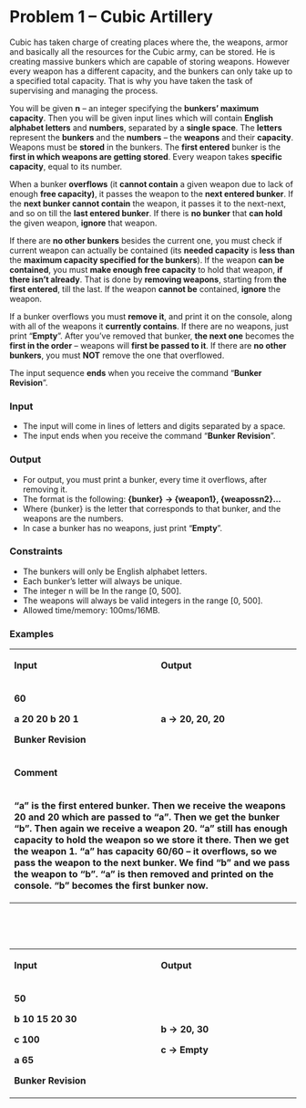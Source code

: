 <h1>Problem 1 &ndash; Cubic Artillery</h1>
<p>Cubic has taken charge of creating places where the, the weapons, armor and basically all the resources for the Cubic army, can be stored. He is creating massive bunkers which are capable of storing weapons. However every weapon has a different capacity, and the bunkers can only take up to a specified total capacity. That is why you have taken the task of supervising and managing the process.</p>
<p>You will be given <strong>n</strong> &ndash; an integer specifying the <strong>bunkers&rsquo; maximum capacity</strong>. Then you will be given input lines which will contain <strong>English alphabet letters</strong> and <strong>numbers</strong>, separated by a <strong>single space</strong>. The <strong>letters</strong> represent the <strong>bunkers</strong> and the <strong>numbers</strong> &ndash; the <strong>weapons</strong> and their <strong>capacity</strong>. Weapons must be <strong>stored</strong> in the bunkers. The <strong>first entered</strong> bunker is the <strong>first in which weapons are getting stored</strong>. Every weapon takes <strong>specific capacity</strong>, equal to its number.</p>
<p>When a bunker <strong>overflows</strong> (it <strong>cannot contain</strong> a given weapon due to lack of enough <strong>free capacity)</strong>, it passes the weapon to the <strong>next entered bunker</strong>. If the <strong>next bunker cannot contain</strong> the weapon, it passes it to the next-next, and so on till the <strong>last entered bunker</strong>. If there is <strong>no bunker</strong> that <strong>can hold</strong> the given weapon, <strong>ignore</strong> that weapon.</p>
<p>If there are <strong>no other bunkers</strong> besides the current one, you must check if current weapon can actually be contained (its <strong>needed capacity</strong> is <strong>less than</strong> the <strong>maximum capacity specified for the bunkers</strong>). If the weapon <strong>can be contained</strong>, you must <strong>make enough free capacity</strong> to hold that weapon, <strong>if there isn&rsquo;t already</strong>. That is done by <strong>removing weapons</strong>, starting from <strong>the first entered</strong>, till the last. If the weapon <strong>cannot be</strong> contained, <strong>ignore</strong> the weapon.</p>
<p>If a bunker overflows you must <strong>remove it</strong>, and print it on the console, along with all of the weapons it <strong>currently contains</strong>. If there are no weapons, just print &ldquo;<strong>Empty</strong>&rdquo;. After you&rsquo;ve removed that bunker, <strong>the next one</strong> becomes the <strong>first in the order</strong> &ndash; weapons will <strong>first be passed to it</strong>. If there are <strong>no other bunkers</strong>, you must <strong>NOT</strong> remove the one that overflowed.</p>
<p>The input sequence <strong>ends</strong> when you receive the command &ldquo;<strong>Bunker Revision</strong>&rdquo;.</p>
<h3>Input</h3>
<ul>
<li>The input will come in lines of letters and digits separated by a space.</li>
<li>The input ends when you receive the command &ldquo;<strong>Bunker Revision</strong>&rdquo;.</li>
</ul>
<h3>Output</h3>
<ul>
<li>For output, you must print a bunker, every time it overflows, after removing it.</li>
<li>The format is the following: <strong>{bunker}</strong> <strong>-&gt; {weapon1}, {weapossn2}&hellip;</strong></li>
<li>Where {bunker} is the letter that corresponds to that bunker, and the weapons are the numbers.</li>
<li>In case a bunker has no weapons, just print &ldquo;<strong>Empty</strong>&rdquo;.</li>
</ul>
<h3>Constraints</h3>
<ul>
<li>The bunkers will only be English alphabet letters.</li>
<li>Each bunker&rsquo;s letter will always be unique.</li>
<li>The integer n will be In the range [0, 500].</li>
<li>The weapons will always be valid integers in the range [0, 500].</li>
<li>Allowed time/memory: 100ms/16MB.</li>
</ul>
<h3>Examples</h3>
<table width="599">
<tbody>
<tr>
<td width="305">
<p><strong><strong>Input</strong></strong></p>
</td>
<td width="294">
<p><strong><strong>Output</strong></strong></p>
</td>
</tr>
<tr>
<td width="305">
<p><strong>60</strong></p>
<p><strong>a 20 20 b 20 1</strong></p>
<p><strong>Bunker Revision</strong></p>
</td>
<td width="294">
<p><strong>a -&gt; 20, 20, 20</strong></p>
</td>
</tr>
<tr>
<td colspan="2" width="599">
<p><strong><strong>Comment</strong></strong></p>
</td>
</tr>
<tr>
<td colspan="2" width="599">
<p><strong><strong>&ldquo;a&rdquo;</strong></strong><strong> is the first entered bunker. Then we receive the weapons </strong><strong><strong>20</strong></strong><strong> and </strong><strong><strong>20</strong></strong><strong> which are passed to </strong><strong><strong>&ldquo;a&rdquo;</strong></strong><strong>. Then we get the bunker </strong><strong><strong>&ldquo;b&rdquo;</strong></strong><strong>.</strong> <strong>Then again we receive a weapon </strong><strong><strong>20</strong></strong><strong>. </strong><strong><strong>&ldquo;a&rdquo;</strong></strong><strong> still has enough capacity to hold the weapon so we store it there. Then we get the weapon </strong><strong><strong>1</strong></strong><strong>. </strong><strong><strong>&ldquo;a&rdquo;</strong></strong><strong> has capacity </strong><strong><strong>60/60</strong></strong><strong> &ndash; it overflows, so we pass the weapon to the next bunker. We find </strong><strong><strong>&ldquo;b&rdquo;</strong></strong><strong> and we pass the weapon to </strong><strong><strong>&ldquo;b&rdquo;</strong></strong><strong>. </strong><strong><strong>&ldquo;a&rdquo;</strong></strong><strong> is then removed and printed on the console. </strong><strong><strong>&ldquo;b&rdquo;</strong></strong><strong> becomes the first bunker now.</strong></p>
</td>
</tr>
</tbody>
</table>
<p>&nbsp;</p>
<p>&nbsp;</p>
<table width="599">
<tbody>
<tr>
<td width="305">
<p><strong><strong>Input</strong></strong></p>
</td>
<td width="294">
<p><strong><strong>Output</strong></strong></p>
</td>
</tr>
<tr>
<td width="305">
<p><strong>50</strong></p>
<p><strong>b 10 15 20 30</strong></p>
<p><strong>c 100</strong></p>
<p><strong>a 65</strong></p>
<p><strong>Bunker Revision</strong></p>
</td>
<td width="294">
<p><strong>b -&gt; 20, 30</strong></p>
<p><strong>c -&gt; Empty</strong></p>
</td>
</tr>
</tbody>
</table>
<p>&nbsp;</p>
<p>&nbsp;</p>